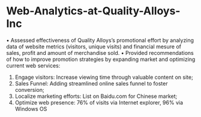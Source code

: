 # Web-Analytics-at-Quality-Alloys-Inc
•	Assessed effectiveness of Quality Alloys’s promotional effort by analyzing data of website metrics (visitors, unique visits) and financial mesure of sales, profit and amount of merchandise sold.
•	Provided recommendations of how to improve promotion strategies by expanding market and optimizing current web services:
1) Engage visitors: Increase viewing time through valuable content on site;
2) Sales Funnel: Adding streamlined online sales funnel to foster conversion;
3) Localize marketing efforts: List on Baidu.com for Chinese market;
4) Optimize web presence: 76% of visits via Internet explorer, 96% via Windows OS
